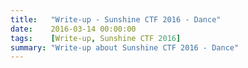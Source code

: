 ```yaml
---
title:   "Write-up - Sunshine CTF 2016 - Dance"
date:    2016-03-14 00:00:00
tags:    [Write-up, Sunshine CTF 2016]
summary: "Write-up about Sunshine CTF 2016 - Dance"
---
```

